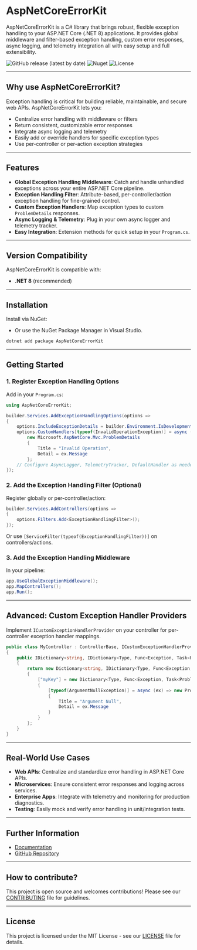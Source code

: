 # AspNetCoreErrorKit

AspNetCoreErrorKit is a C# library that brings robust, flexible exception handling to your ASP.NET Core (.NET 8) applications. It provides global middleware and filter-based exception handling, custom error responses, async logging, and telemetry integration all with easy setup and full extensibility.

![GitHub release (latest by date)](https://img.shields.io/github/v/release/bugzyGeek/AspNetCoreErrorKit)
![Nuget](https://img.shields.io/nuget/v/AspNetCoreErrorKit)
![License](https://img.shields.io/github/license/bugzyGeek/AspNetCoreErrorKit)

---

## Why use AspNetCoreErrorKit?

Exception handling is critical for building reliable, maintainable, and secure web APIs. AspNetCoreErrorKit lets you:

- Centralize error handling with middleware or filters
- Return consistent, customizable error responses
- Integrate async logging and telemetry
- Easily add or override handlers for specific exception types
- Use per-controller or per-action exception strategies

---

## Features

- **Global Exception Handling Middleware**: Catch and handle unhandled exceptions across your entire ASP.NET Core pipeline.
- **Exception Handling Filter**: Attribute-based, per-controller/action exception handling for fine-grained control.
- **Custom Exception Handlers**: Map exception types to custom `ProblemDetails` responses.
- **Async Logging & Telemetry**: Plug in your own async logger and telemetry tracker.
- **Easy Integration**: Extension methods for quick setup in your `Program.cs`.

---

## Version Compatibility

AspNetCoreErrorKit is compatible with:

- **.NET 8** (recommended)

---

## Installation

Install via NuGet:
- Or use the NuGet Package Manager in Visual Studio.

```bash
dotnet add package AspNetCoreErrorKit
```

---

## Getting Started

### 1. Register Exception Handling Options

Add in your `Program.cs`:

```csharp
using AspNetCoreErrorKit;

builder.Services.AddExceptionHandlingOptions(options =>
{
    options.IncludeExceptionDetails = builder.Environment.IsDevelopment();
    options.CustomHandlers[typeof(InvalidOperationException)] = async (ex) =>
        new Microsoft.AspNetCore.Mvc.ProblemDetails
        {
            Title = "Invalid Operation",
            Detail = ex.Message
        };
    // Configure AsyncLogger, TelemetryTracker, DefaultHandler as needed
});
```


### 2. Add the Exception Handling Filter (Optional)

Register globally or per-controller/action:

```csharp
builder.Services.AddControllers(options =>
{
    options.Filters.Add<ExceptionHandlingFilter>();
});
```

Or use `[ServiceFilter(typeof(ExceptionHandlingFilter))]` on controllers/actions.

### 3. Add the Exception Handling Middleware

In your pipeline:

```csharp
app.UseGlobalExceptionMiddleware(); 
app.MapControllers(); 
app.Run();
```

---

## Advanced: Custom Exception Handler Providers

Implement `ICustomExceptionHandlerProvider` on your controller for per-controller exception handler mappings.

```csharp
public class MyController : ControllerBase, ICustomExceptionHandlerProvider
{
    public IDictionary<string, IDictionary<Type, Func<Exception, Task<ProblemDetails>>>> GetCustomHandlerMappings()
    {
        return new Dictionary<string, IDictionary<Type, Func<Exception, Task<ProblemDetails>>>>
        {
            ["myKey"] = new Dictionary<Type, Func<Exception, Task<ProblemDetails>>>
            {
                [typeof(ArgumentNullException)] = async (ex) => new ProblemDetails
                {
                    Title = "Argument Null",
                    Detail = ex.Message
                }
            }
        };
    }
}

```

---

## Real-World Use Cases

- **Web APIs**: Centralize and standardize error handling in ASP.NET Core APIs.
- **Microservices**: Ensure consistent error responses and logging across services.
- **Enterprise Apps**: Integrate with telemetry and monitoring for production diagnostics.
- **Testing**: Easily mock and verify error handling in unit/integration tests.

---

## Further Information

- [Documentation](https://github.com/bugzyGeek/AspNetCoreErrorKit/wiki)
- [GitHub Repository](https://github.com/bugzyGeek/AspNetCoreErrorKit)

---

## How to contribute?

This project is open source and welcomes contributions! Please see our [CONTRIBUTING](https://github.com/bugzyGeek/AspNetCoreErrorKit/blob/main/CONTRIBUTING.md) file for guidelines.

---

## License

This project is licensed under the MIT License - see our [LICENSE](https://github.com/bugzyGeek/AspNetCoreErrorKit/blob/main/LICENSE) file for details.
